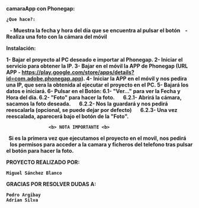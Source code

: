<b>camaraApp con Phonegap:<b>
    
    ¿Que hace?:
    
    - Muestra la fecha y hora del día que se encuentra al pulsar el botón
    - Realiza una foto con la cámara del móvil
    
Instalación:

1- Bajar el proyecto al PC deseado e importar al Phonegap.
2- Iniciar el servicio para obtener la IP.
3- Bajar en el móvil la APP de Phonegap (URL APP - https://play.google.com/store/apps/details?id=com.adobe.phonegap.app).
4- Iniciar la APP en el móvil y nos pedira una IP, que sera la obtenida al ejecutar el proyecto en el PC.
5- Bajará los datos e iniciará.
6- Pulsar en el Botón:
    6.1- "Ver..." para ver la Fecha y Hora del día.
    6.2- "Foto" para hacer la foto.
        6.2.1- Abrirá la cámara, sacamos la foto deseada.
        6.2.2- Nos la guardará y nos pedirá reescalarla (opcional, se puede dejar por defecto)
        6.2.3- Una vez reescalada, aparecerá bajo el botón de la "Foto".
        
                    <b> NOTA IMPORTANTE <b>
                    
        Si es la primera vez que ejecutamos el proyecto en el movil, nos pedirá
        los permisos para acceder a la camara y ficheros del telefono tras pulsar el botón para hacer la foto.

PROYECTO REALIZADO POR:

    Miguel Sánchez Blanco

GRACIAS POR RESOLVER DUDAS A:

    Pedro Argibay
    Adrian Silva
